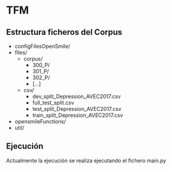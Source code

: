 # TFM

## Estructura ficheros del Corpus

* configFilesOpenSmile/
* files/
    * corpus/
        * 300_P/
        * 301_P/
        * 302_P/
        * [...]
    * csv/
        * dev_split_Depression_AVEC2017.csv
        * full_test_split.csv
        * test_split_Depression_AVEC2017.csv
        * train_split_Depression_AVEC2017.csv
* opensmileFunctions/
* util/

## Ejecución 

Actualmente la ejecución se realiza ejecutando el fichero main.py